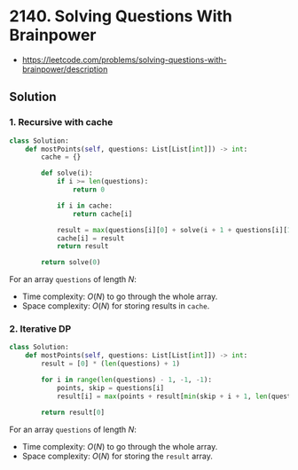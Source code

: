 # 2140. Solving Questions With Brainpower

- https://leetcode.com/problems/solving-questions-with-brainpower/description

## Solution

### 1. Recursive with cache

```py
class Solution:
    def mostPoints(self, questions: List[List[int]]) -> int:
        cache = {}

        def solve(i):
            if i >= len(questions):
                return 0

            if i in cache:
                return cache[i]

            result = max(questions[i][0] + solve(i + 1 + questions[i][1]), solve(i + 1))
            cache[i] = result
            return result

        return solve(0)
```

For an array `questions` of length $N$:
- Time complexity: $O(N)$ to go through the whole array.
- Space complexity: $O(N)$ for storing results in `cache`.

### 2. Iterative DP

```py
class Solution:
    def mostPoints(self, questions: List[List[int]]) -> int:
        result = [0] * (len(questions) + 1)

        for i in range(len(questions) - 1, -1, -1):
            points, skip = questions[i]
            result[i] = max(points + result[min(skip + i + 1, len(questions))], result[i + 1])

        return result[0]
```

For an array `questions` of length $N$:
- Time complexity: $O(N)$ to go through the whole array.
- Space complexity: $O(N)$ for storing the `result` array.
